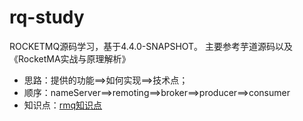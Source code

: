 # rq-study
ROCKETMQ源码学习，基于4.4.0-SNAPSHOT。
主要参考芋道源码以及《RocketMA实战与原理解析》

- 思路：提供的功能==>如何实现==>技术点；
- 顺序：nameServer==>remoting==>broker==>producer==>consumer
- 知识点：[rmq知识点](https://www.jianshu.com/p/01cc72114c47)

